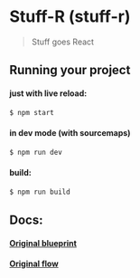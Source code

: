 
# Stuff-R (stuff-r)

> Stuff goes React

## Running your project

#### just with live reload:

```bash
$ npm start
```

#### in dev mode (with sourcemaps)

```bash
$ npm run dev
```

#### build:

```bash
$ npm run build
```

## Docs:

#### [Original blueprint](https://github.com/RB-Lab/stuffControl/blob/master/docs/oldBluePrint.md)

#### [Original flow](https://github.com/RB-Lab/stuffControl/blob/master/docs/flow.png)
